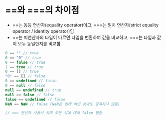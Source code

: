 # ==와 ===의 차이점
* ==는 동등 연산자(equality operator)이고, ===는 일치 연산자(strict equality operator / identity operator)임
* ==는 피연산자의 타입이 다르면 타입을 변환하여 값을 비교하고, ===는 타입과 값이 모두 동일한지를 비교함
```javascript
0 == "" // true
0 == "0" // true
0 == false // true
1 == true // true
0 == [] // true
"0" == [] // false
0 == undefined // false
0 == null // false
null == undefined // true
null == false // false
false == undefined // false
NaN == NaN // false (NaN은 원래 어떤 것과도 일치하지 않음)

// === 연산자 사용시 위의 모든 식에 대해 false 반환
```
